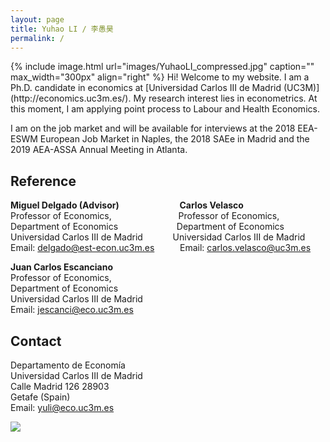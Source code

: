 ```yaml
---
layout: page
title: Yuhao LI / 李愚昊
permalink: /
---
```

<html>
<head>
<!-- Global site tag (gtag.js) - Google Analytics -->
<script async src="https://www.googletagmanager.com/gtag/js?id=UA-123587654-1"></script>
<script>
  window.dataLayer = window.dataLayer || [];
  function gtag(){dataLayer.push(arguments);}
  gtag('js', new Date());

  gtag('config', 'UA-123587654-1');
</script>
</head>
</html>
{% include image.html url="images/YuhaoLI_compressed.jpg" caption="" max_width="300px" align="right" %}
Hi! Welcome to my website. I am a Ph.D. candidate in economics at [Universidad Carlos III de Madrid (UC3M)](http://economics.uc3m.es/). My research interest lies in econometrics.
At this moment, I am applying point process to Labour and Health Economics.   

I am on the job market and will be available for interviews at the 2018 EEA-ESWM European Job Market in Naples, the 2018 SAEe in Madrid and the 2019 AEA-ASSA Annual Meeting in Atlanta.

## Reference
**Miguel Delgado (Advisor)**    &emsp; &emsp; &emsp; &emsp;&emsp;&ensp; **Carlos Velasco**                         
Professor of Economics,         &emsp; &emsp; &emsp; &emsp;&emsp;&emsp;&ensp;Professor of Economics,                  
Department of Economics         &emsp; &emsp; &emsp; &emsp;&emsp;&nbsp; Department of Economics                  
Universidad Carlos III de Madrid &emsp; &ensp;  &ensp;&nbsp; Universidad Carlos III de Madrid         
Email: [delgado@est-econ.uc3m.es](mailto:delgado@est-econ.uc3m.es)   &emsp; &ensp; &nbsp; Email: [carlos.velasco@uc3m.es](mailto:carlos.velasco@uc3m.es)  


**Juan Carlos Escanciano**<br />
Professor of Economics,                                 
Department of Economics                                 
Universidad Carlos III de Madrid                        
Email: [jescanci@eco.uc3m.es](mailto:jescanci@eco.uc3m.es) 


## Contact

Departamento de Economía <br />
Universidad Carlos III de Madrid <br />
Calle Madrid 126 28903 <br />
Getafe (Spain) <br />
Email: [yuli@eco.uc3m.es](mailto:yuli@eco.uc3m.es)

<img src="https://78.media.tumblr.com/28a92b253dfca9ba2c9b846f17dc9405/tumblr_p9eh6zqwAQ1xuk2jbo1_500.png" />


